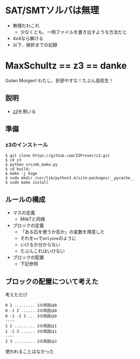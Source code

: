 # SAT/SMTソルバは無理

* 無理だわこれ
  * 少なくとも、一時ファイルを書き出すような方法だと
* 4x4なら解ける
* 以下、挫折までの記録

# MaxSchultz == z3 == danke
Guten Morgen! わたし、折部やすな！たぶん高校生！

## 説明

* [z3](https://github.com/Z3Prover/z3)を用いる

## 準備

### z3のインストール

    $ git clone https://github.com/Z3Prover/z3.git
    $ cd z3
    $ python src/mk_make.py
    $ cd build;
    $ make -j hoge
    $ sudo mkdir /usr/lib/python3.4/site-packages/__pycache__
    $ sudo make install

## ルールの構成

* マスの定義
  * MilkTと同様
* ブロックの定義
  * 「ある石を使うか否か」の変数を用意した
  * それを`==`で`onlyone`のように
  * いけるか分からない
  * たぶんこれはいけない
* ブロックの配置
  * 下記参照

## ブロックの配置について考えた
考えただけ

    0 1 ......... 1の周囲は0
    0 -1 2 ...... 2の周囲は0
    0 -1 -2 3 ... 3の周囲は0
    ----
    1 2 ......... 2の周囲は1
    1 -2 3 ...... 3の周囲は1
    ----
    2 3 ......... 2の周囲は2

使われることはなかった

